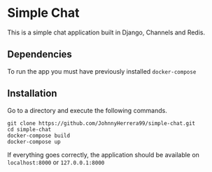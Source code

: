 # Simple Chat
This is a simple chat application built in Django, Channels and Redis.

## Dependencies
To run the app you must have previously installed `docker-compose`

## Installation
Go to a directory and execute the following commands.

```
git clone https://github.com/JohnnyHerrera99/simple-chat.git
cd simple-chat
docker-compose build
docker-compose up
```
If everything goes correctly, the application should be available on `localhost:8000` or `127.0.0.1:8000`


